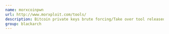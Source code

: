 ```yaml
---
name: morxcoinpwn
url: http://www.morxploit.com/tools/
description: Bitcoin private keys brute forcing/Take over tool released. URL : http://www.morxploit.com/tools/ Groups : blackarch blackarch-cracker
group: blackarch
---
```

